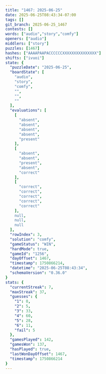 ```yaml
---
title: "1467: 2025-06-25"
date: 2025-06-25T08:43:34-07:00
tags: []
git_branch: 2025-06-25_1467
contests: []
words: ["audio","story","comfy"]
openers: ["audio"]
middlers: ["story"]
puzzles: [1467]
hashes: ["AAAAPAAPACCCCCCXXXXXXXXXXXXXXX"]
shifts: ["ivuoi"]
state: {
  "puzzleDate": "2025-06-25",
  "boardState": [
    "audio",
    "story",
    "comfy",
    "",
    "",
    ""
  ],
  "evaluations": [
    [
      "absent",
      "absent",
      "absent",
      "absent",
      "present"
    ],
    [
      "absent",
      "absent",
      "present",
      "absent",
      "correct"
    ],
    [
      "correct",
      "correct",
      "correct",
      "correct",
      "correct"
    ],
    null,
    null,
    null
  ],
  "rowIndex": 3,
  "solution": "comfy",
  "gameStatus": "WIN",
  "hardMode": true,
  "gameId": "1256",
  "dayOffset": 1467,
  "timestamp": 1750866214,
  "datetime": "2025-06-25T08:43:34",
  "schemaVersion": "0.36.0"
}
stats: {
  "currentStreak": 7,
  "maxStreak": 37,
  "guesses": {
    "1": 0,
    "2": 5,
    "3": 33,
    "4": 60,
    "5": 28,
    "6": 11,
    "fail": 5
  },
  "gamesPlayed": 142,
  "gamesWon": 137,
  "hasPlayed": true,
  "lastWonDayOffset": 1467,
  "timestamp": 1750866214
}
---
```

<!-- more -->

